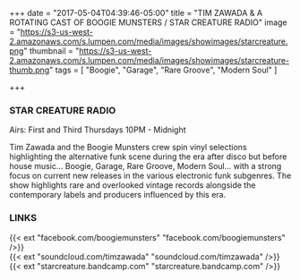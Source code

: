 +++
date = "2017-05-04T04:39:46-05:00"
title = "TIM ZAWADA & A ROTATING CAST OF BOOGIE MUNSTERS / STAR CREATURE RADIO"
image = "https://s3-us-west-2.amazonaws.com/s.lumpen.com/media/images/showimages/starcreature.png"
thumbnail = "https://s3-us-west-2.amazonaws.com/s.lumpen.com/media/images/showimages/starcreature-thumb.png"
tags = [ "Boogie", "Garage", "Rare Groove", "Modern Soul" ]

+++

### STAR CREATURE RADIO

Airs: First and Third Thursdays 10PM - Midnight

Tim Zawada and the Boogie Munsters crew spin vinyl selections highlighting the alternative funk scene during the era after disco but before house music... Boogie, Garage, Rare Groove, Modern Soul... with a strong focus on current new releases in the various electronic funk subgenres. The show highlights rare and overlooked vintage records alongside the contemporary labels and producers influenced by this era.

### LINKS

{{< ext "facebook.com/boogiemunsters" "facebook.com/boogiemunsters" />}}  
{{< ext "soundcloud.com/timzawada" "soundcloud.com/timzawada" />}}  
{{< ext "starcreature.bandcamp.com" "starcreature.bandcamp.com" />}}
